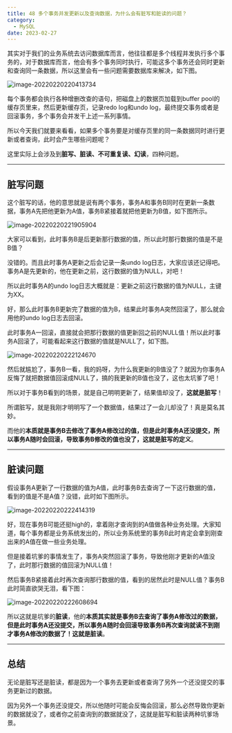 ```yaml
---
title: 48 多个事务并发更新以及查询数据，为什么会有脏写和脏读的问题？
category:
  - MySQL
date: 2023-02-27
---
```


<!-- more -->


其实对于我们的业务系统去访问数据库而言，他往往都是多个线程并发执行多个事务的，对于数据库而言，他会有多个事务同时执行，可能这多个事务还会同时更新和查询同一条数据，所以这里会有一些问题需要数据库来解决，如下图。

<img src="https://studyimages.oss-cn-beijing.aliyuncs.com/img/mysql/34-63/202210201139665.png" alt="image-20220220220413734" />

每个事务都会执行各种增删改查的语句，把磁盘上的数据页加载到buffer pool的缓存页里来，然后更新缓存页，记录redo log和undo log，最终提交事务或者是回滚事务，多个事务会并发干上述一系列事情。

所以今天我们就要来看看，如果多个事务要是对缓存页里的同一条数据同时进行更新或者查询，此时会产生哪些问题呢？

这里实际上会涉及到**脏写、脏读、不可重复读、幻读**，四种问题。

---

## 脏写问题

这个脏写的话，他的意思就是说有两个事务，事务A和事务B同时在更新一条数据，事务A先把他更新为A值，事务B紧接着就把他更新为B值，如下图所示。

<img src="https://studyimages.oss-cn-beijing.aliyuncs.com/img/mysql/34-63/202210201139666.png" alt="image-20220220221905904" />

大家可以看到，此时事务B是后更新那行数据的值，所以此时那行数据的值是不是B值？

没错的。而且此时事务A更新之后会记录一条undo log日志，大家应该还记得吧。事务A是先更新的，他在更新之前，这行数据的值为NULL，对吧！

所以此时事务A的undo log日志大概就是：更新之前这行数据的值为NULL，主键为XX。

好，那么此时事务B更新完了数据的值为B，结果此时事务A突然回滚了，那么就会用他的undo log日志去回滚。

此时事务A一回滚，直接就会把那行数据的值更新回之前的NULL值！所以此时事务A回滚了，可能看起来这行数据的值就是NULL了，如下图。

<img src="https://studyimages.oss-cn-beijing.aliyuncs.com/img/mysql/34-63/202210201139667.png" alt="image-20220220222124670" />

然后就尴尬了，事务B一看，我的妈呀，为什么我更新的B值没了？就因为你事务A反悔了就把数据值回滚成NULL了，搞的我更新的B值也没了，这也太坑爹了吧！

所以对于事务B看到的场景，就是自己明明更新了，结果值却没了，**这就是脏写**！

所谓脏写，就是我刚才明明写了一个数据值，结果过了一会儿却没了！真是莫名其妙。

而他的**本质就是事务B去修改了事务A修改过的值，但是此时事务A还没提交，所以事务A随时会回滚，导致事务B修改的值也没了，这就是脏写的定义**。

---

## 脏读问题

假设事务A更新了一行数据的值为A值，此时事务B去查询了一下这行数据的值，看到的值是不是A值？没错，此时如下图所示。

<img src="https://studyimages.oss-cn-beijing.aliyuncs.com/img/mysql/34-63/202210201139668.png" alt="image-20220220222414319" />

好，现在事务B可能还挺high的，拿着刚才查询到的A值做各种业务处理。大家知道，每个事务都是业务系统发出的，所以业务系统里的事务B此时肯定会拿到刚查出来的A值在做一些业务处理。

但是接着坑爹的事情发生了，事务A突然回滚了事务，导致他刚才更新的A值没了，此时那行数据的值回滚为NULL值！

然后事务B紧接着此时再次查询那行数据的值，看到的居然此时是NULL值？事务B此时简直欲哭无泪，看下图：

<img src="https://studyimages.oss-cn-beijing.aliyuncs.com/img/mysql/34-63/202210201139669.png" alt="image-20220220222608694" />

所以这就是坑爹的**脏读**，他的**本质其实就是事务B去查询了事务A修改过的数据，但是此时事务A还没提交，所以事务A随时会回滚导致事务B再次查询就读不到刚才事务A修改的数据了！这就是脏读**。

---

## 总结

无论是脏写还是脏读，都是因为一个事务去更新或者查询了另外一个还没提交的事务更新过的数据。

因为另外一个事务还没提交，所以他随时可能会反悔会回滚，那么必然导致你更新的数据就没了，或者你之前查询到的数据就没了，这就是脏写和脏读两种坑爹场景。
